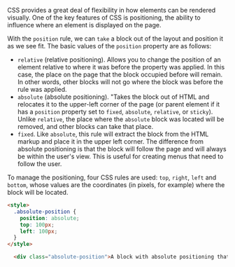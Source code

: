 CSS provides a great deal of flexibility in how elements can be rendered visually. One of the key features of CSS is positioning, the ability to influence where an element is displayed on the page.

With the `position` rule, we can `take` a block out of the layout and position it as we see fit. The basic values of the `position` property are as follows:

* `relative` (relative positioning). Allows you to change the position of an element relative to where it was before the property was applied. In this case, the place on the page that the block occupied before will remain. In other words, other blocks will not go where the block was before the rule was applied.
* `absolute` (absolute positioning). "Takes the block out of HTML and relocates it to the upper-left corner of the page (or parent element if it has a `position` property set to `fixed`, `absolute`, `relative`, or `sticky`). Unlike `relative`, the place where the `absolute` block was located will be removed, and other blocks can take that place.
* `fixed`. Like `absolute`, this rule will extract the block from the HTML markup and place it in the upper left corner. The difference from absolute positioning is that the block will follow the page and will always be within the user's view. This is useful for creating menus that need to follow the user.


To manage the positioning, four CSS rules are used: `top`, `right`, `left` and `bottom`, whose values are the coordinates (in pixels, for example) where the block will be located.

```html
<style>
  .absolute-position {
    position: absolute;
    top: 100px;
    left: 100px;
  }
</style>

  <div class="absolute-position">A block with absolute positioning that will be 100 pixels from the top and 100 pixels from the left of the page</div>
```
